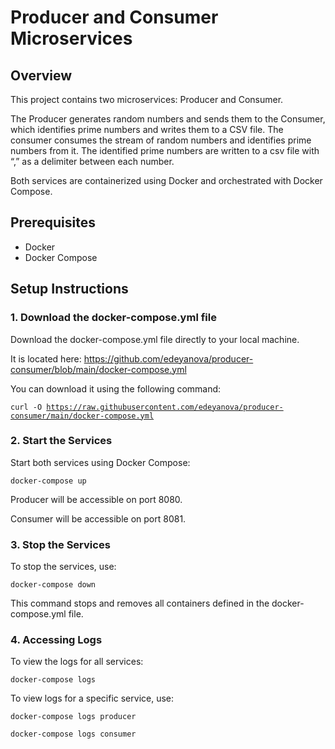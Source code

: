 # Producer and Consumer Microservices

## Overview

This project contains two microservices: Producer and Consumer. 

The Producer generates random numbers and sends them to the Consumer, which identifies prime numbers and writes them to a CSV file. 
The consumer consumes the stream of random numbers and identifies prime numbers from it.
The identified prime numbers are written to a csv file with “,” as a delimiter between each number.

Both services are containerized using Docker and orchestrated with Docker Compose.

## Prerequisites

- Docker
- Docker Compose

## Setup Instructions

### 1. Download the docker-compose.yml file

Download the docker-compose.yml file directly to your local machine.

It is located here: https://github.com/edeyanova/producer-consumer/blob/main/docker-compose.yml

You can download it using the following command:

<code>curl -O https://raw.githubusercontent.com/edeyanova/producer-consumer/main/docker-compose.yml</code>

### 2. Start the Services

Start both services using Docker Compose:

<code>docker-compose up</code>

Producer will be accessible on port 8080.

Consumer will be accessible on port 8081.

### 3. Stop the Services

To stop the services, use:

<code>docker-compose down</code>

This command stops and removes all containers defined in the docker-compose.yml file.

### 4. Accessing Logs
To view the logs for all services:

<code>docker-compose logs</code>

To view logs for a specific service, use:

<code>docker-compose logs producer</code>

<code>docker-compose logs consumer</code>
